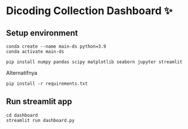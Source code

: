 # Dicoding Collection Dashboard ✨

## Setup environment
```
conda create --name main-ds python=3.9
conda activate main-ds
```

```
pip install numpy pandas scipy matplotlib seaborn jupyter streamlit
```

Alternatifnya
```
pip install -r requirements.txt
```

## Run streamlit app
```
cd dashboard
streamlit run dashboard.py
```

